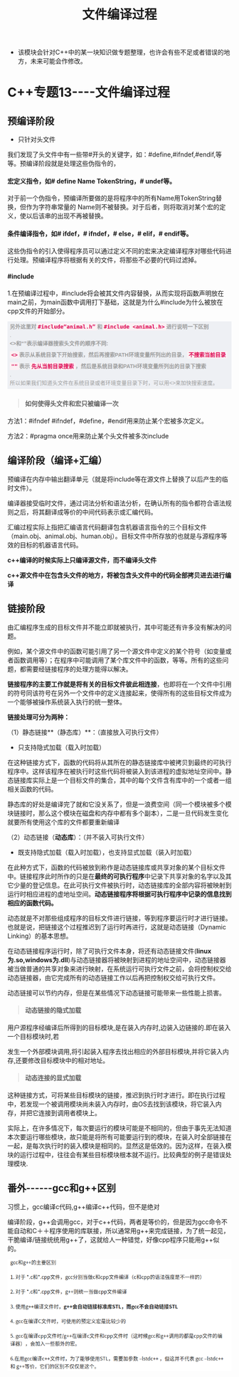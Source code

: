 ﻿---
layout: post
title:  "文件编译过程"
data: 星期一, 16. 三月 2020 10:29下午  
categories: C++
tags: 专题
---
* 该模块会针对C++中的某一块知识做专题整理，也许会有些不足或者错误的地方，未来可能会作修改。

# C++专题13----文件编译过程


## 预编译阶段

* 只针对头文件

我们发现了头文件中有一些带#开头的关键字，如：#define,#ifndef,#endif,等等。预编译阶段就是处理这些伪指令的，


####  宏定义指令，如# define Name TokenString，# undef等。
对于前一个伪指令，预编译所要做的是将程序中的所有Name用TokenString替换，但作为字符串常量的 Name则不被替换。对于后者，则将取消对某个宏的定义，使以后该串的出现不再被替换。



#### 条件编译指令，如# ifdef，# ifndef，# else，# elif，# endif等。
这些伪指令的引入使得程序员可以通过定义不同的宏来决定编译程序对哪些代码进行处理。预编译程序将根据有关的文件，将那些不必要的代码过滤掉。


#### #include
1.在预编译过程中，#include将会被其文件内容替换，从而实现将函数声明放在main之前，为main函数中调用打下基础，这就是为什么#include为什么被放在cpp文件的开始部分。

![](https://github.com/LLLibra/LLLibra.github.io/raw/master/_posts/imgs/20200316-223623.png)


> #### 如何使得头文件和宏只被编译一次

>
方法1：#ifndef
 #ifndef，#define，#endif用来防止某个宏被多次定义。
>
方法2：#pragma once用来防止某个头文件被多次include

## 编译阶段（编译+汇编）
预编译在内存中输出翻译单元（就是将include等在源文件上替换了以后产生的临时文件）。

编译器接受临时文件，通过词法分析和语法分析，在确认所有的指令都符合语法规则之后，将其翻译成等价的中间代码表示或汇编代码。

汇编过程实际上指把汇编语言代码翻译包含机器语言指令的三个目标文件（main.obj、animal.obj、human.obj）。目标文件中所存放的也就是与源程序等效的目标的机器语言代码。

**c++编译的时候实际上只编译源文件，而不编译头文件**

**c++源文件中在包含头文件的地方，将被包含头文件中的代码全部拷贝进去进行编译**

## 链接阶段
由汇编程序生成的目标文件并不能立即就被执行，其中可能还有许多没有解决的问题。

例如，某个源文件中的函数可能引用了另一个源文件中定义的某个符号（如变量或者函数调用等）；在程序中可能调用了某个库文件中的函数，等等。所有的这些问题，都需要经链接程序的处理方能得以解决。

**链接程序的主要工作就是将有关的目标文件彼此相连接**，也即将在一个文件中引用的符号同该符号在另外一个文件中的定义连接起来，使得所有的这些目标文件成为一个能够被操作系统装入执行的统一整体。

**链接处理可分为两种：**

（1）静态链接**（静态库）**：（直接放入可执行文件）
* 只支持隐式加载（载入时加载）

在这种链接方式下，函数的代码将从其所在的静态链接库中被拷贝到最终的可执行程序中。这样该程序在被执行时这些代码将被装入到该进程的虚拟地址空间中。静态链接库实际上是一个目标文件的集合，其中的每个文件含有库中的一个或者一组相关函数的代码。

静态库的好处是编译完了就和它没关系了，但是一浪费空间（同一个模块被多个模块链接时，那么这个模块在磁盘和内存中都有多个副本），二是一旦代码发生变化就要所有使用这个库的文件都要重新编译

（2）动态链接（**动态库**）：（并不装入可执行文件）

* 既支持隐式加载（载入时加载），也支持显式加载（装入时加载）

在此种方式下，函数的代码被放到称作是动态链接库或共享对象的某个目标文件中。链接程序此时所作的只是在**最终的可执行程序**中记录下共享对象的名字以及其它少量的登记信息。在此可执行文件被执行时，动态链接库的全部内容将被映射到运行时相应进程的虚地址空间。**动态链接程序将根据可执行程序中记录的信息找到相应的函数代码。**

>
动态就是不对那些组成程序的目标文件进行链接，等到程序要运行时才进行链接。也就是说，把链接这个过程推迟到了运行时再进行，这就是动态链接（Dynamic Linking）的基本思想。
>
在动态链接程序运行时，除了可执行文件本身，将还有动态链接文件(**linux为.so,windows为.dll**)与动态链接器将被映射到进程的地址空间中，动态链接器被当做普通的共享对象来进行映射，在系统运行可执行文件之前，会将控制权交给动态链接器，由它完成所有的动态链接工作以后再把控制权交给可执行文件。

动态链接可以节约内存，但是在某些情况下动态链接可能带来一些性能上损害。

> #### 动态链接的隐式加载
>
用户源程序经编译后所得到的目标模块,是在装入内存时,边装入边链接的.即在装入一个目标模块时,若
>
发生一个外部模块调用,将引起装入程序去找出相应的外部目标模块,并将它装入内存,还要修改目标模块中的相对地址。
> #### 动态连接的显式加载
>
这种链接方式，可将某些目标模块的链接，推迟到执行时才进行。即在执行过程中，若发现一个被调用模块尚未装入内存时，由OS去找到该模块，将它装入内存，并把它连接到调用者模块上。
>
实际上，在许多情况下，每次要运行的模块可能是不相同的，但由于事先无法知道
本次要运行哪些模块，故只能是将所有可能要运行到的模块，在装入时全部链接在一起，是每次执行时的装入模块是相同的。显然这是低效的。因为这样，在装入模块的运行过程中，往往会有某些目标模块根本就不运行。比较典型的例子是错误处理模块.

## 番外------gcc和g++区别
习惯上，gcc编译c代码,g++编译c++代码，但不是绝对
>
编译阶段，g++会调用gcc，对于c++代码，两者是等价的，但是因为gcc命令不能自动和C＋＋程序使用的库联接，所以通常用g++来完成链接，为了统一起见，干脆编译/链接统统用g++了，这就给人一种错觉，好像cpp程序只能用g++似的。

![](https://github.com/LLLibra/LLLibra.github.io/raw/master/_posts/imgs/20200331-171109.png)







